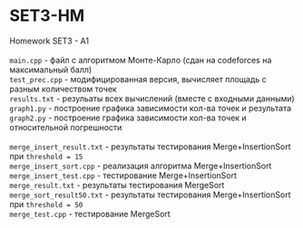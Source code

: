 # SET3-HM
Homework SET3 - A1\
\
`main.cpp` - файл с алгоритмом Монте-Карло (сдан на codeforces на максимальный балл)\
`test_prec.cpp` - модифицированная версия, вычисляет площадь с разным количеством точек\
`results.txt` - резульаты всех вычислений (вместе с входными данными)\
`graph1.py` - построение графика зависимости кол-ва точек и результата\
`graph2.py` - построение графика зависимости кол-ва точек и относительной погрешности\
\
`merge_insert_result.txt` - результаты тестирования Merge+InsertionSort при `threshold = 15`\
`merge_insert_sort.cpp` - реализация алгоритма Merge+InsertionSort\
`merge_insert_test.cpp` - тестирование Merge+InsertionSort\
`merge_result.txt` - результаты тестирования MergeSort\
`merge_sort_result50.txt` - результаты тестирования Merge+InsertionSort при `threshold = 50`\
`merge_test.cpp` - тестирование MergeSort
